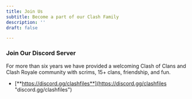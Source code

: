 ```yaml
---
title: Join Us
subtitle: Become a part of our Clash Family
description: ''
draft: false

---
```

### Join Our Discord Server

For more than six years we have provided a welcoming Clash of Clans and Clash Royale community with scrims, 15+ clans, friendship, and fun. 

*  [**https://discord.gg/clashfiles**](https://discord.gg/clashfiles "discord.gg/clashfiles")